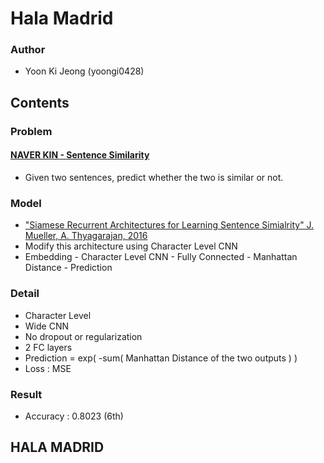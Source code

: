 # Hala Madrid

### Author
* Yoon Ki Jeong (yoongi0428)

## Contents

### Problem

#### [NAVER KIN - Sentence Similarity](https://github.com/naver/ai-hackathon-2018/blob/master/missions/kin.md)
* Given two sentences, predict whether the two is similar or not. 

### Model

* ["Siamese Recurrent Architectures for Learning Sentence Simialrity" J. Mueller, A. Thyagarajan, 2016](https://www.aaai.org/ocs/index.php/AAAI/AAAI16/paper/download/12195/12023)
* Modify this architecture using Character Level CNN 
* Embedding - Character Level CNN - Fully Connected - Manhattan Distance - Prediction

### Detail

* Character Level
* Wide CNN
* No dropout or regularization
* 2 FC layers
* Prediction = exp( -sum( Manhattan Distance of the two outputs ) )
* Loss : MSE

### Result

* Accuracy : 0.8023 (6th)


## HALA MADRID